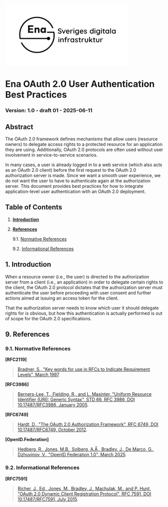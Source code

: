 ![Logo](images/ena-logo.png)

# Ena OAuth 2.0 User Authentication Best Practices

### Version: 1.0 - draft 01 - 2025-06-11

## Abstract

The OAuth 2.0 framework defines mechanisms that allow users (resource owners) to delegate access rights to a protected resource for an application they are using. Additionally, OAuth 2.0 protocols are often used without user involvement in service-to-service scenarios.

In many cases, a user is already logged in to a web service (which also acts as an OAuth 2.0 client) before the first request to the OAuth 2.0 authorization server is made. Since we want a smooth user experience, we do not want the user to have to authenticate again at the authorization server. This document provides best practices for how to integrate application-level user authentication with an OAuth 2.0 deployment.

## Table of Contents

1. [**Introduction**](#introduction)

    
9. [**References**](#references)

    9.1. [Normative References](#normative-references)

    9.2. [Informational References](#informational-references)


<a name="introduction"></a>
## 1. Introduction

When a resource owner (i.e., the user) is directed to the authorization server from a client (i.e., an application) in order to delegate certain rights to the client, the OAuth 2.0 protocol dictates that the authorization server must authenticate the user before proceeding with user consent and further actions aimed at issuing an access token for the client.

That the authorization server needs to know which user it should delegate rights for is obvious, but how this authentication is actually performed is out of scope for the OAuth 2.0 specifications.




<a name="references"></a>
## 9. References

<a name="normative-references"></a>
### 9.1. Normative References

<a name="rfc2119"></a>
**\[RFC2119\]**
> [Bradner, S., "Key words for use in RFCs to Indicate Requirement Levels", March 1997](https://www.ietf.org/rfc/rfc2119.txt).

<a name="rfc3986"></a>
**\[RFC3986\]**
> [Berners-Lee, T., Fielding, R., and L. Masinter, "Uniform Resource Identifier (URI): Generic Syntax", STD 66, RFC 3986, DOI 10.17487/RFC3986, January 2005](https://www.rfc-editor.org/info/rfc3986).

<a name="rfc6749"></a>
**\[RFC6749\]**
> [Hardt, D., "The OAuth 2.0 Authorization Framework", RFC 6749, DOI 10.17487/RFC6749, October 2012](https://tools.ietf.org/html/rfc6749).

<a name="openid-federation"></a>
**\[OpenID.Federation\]**
> [Hedberg, R., Jones, M.B., Solberg, A.Å., Bradley, J., De Marco, G., Dzhuvinov, V., "OpenID Federation 1.0", March 2025](https://openid.net/specs/openid-federation-1_0.html).


<a name="informational-references"></a>
### 9.2. Informational References

<a name="rfc7591"></a>
**\[RFC7591\]**
> [Richer, J., Ed., Jones, M., Bradley, J., Machulak, M., and P. Hunt, "OAuth 2.0 Dynamic Client Registration Protocol", RFC 7591, DOI 10.17487/RFC7591, July 2015](https://www.rfc-editor.org/info/rfc7591).


